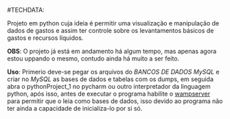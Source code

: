 #TECHDATA:

Projeto em python cuja ideia é permitir uma visualização e manipulação de dados de gastos e assim ter controle sobre os levantamentos básicos de gastos e recursos líquidos. 

**OBS**: O projeto já está em andamento há algum tempo, mas apenas agora estou uppando o mesmo, contudo ainda há muito a ser feito.

**Uso**: Primerio deve-se pegar os arquivos do *BANCOS DE DADOS MySQL* e criar no *MySQL* as bases de dados e tabelas com os dumps, em seguida abra o pythonProject_1 no pycharm ou outro interpretador da linguagem python, após isso, antes de executar o programa habilite o [wampserver](https://www.wampserver.com/en/) para permitir que o leia como bases de dados, isso devido ao programa não ter ainda a capacidade de inicializa-lo por si só.
